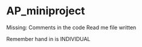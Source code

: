 # AP_miniproject

Missing:
  Comments in the code
  Read me file written
  
  
Remember hand in is INDIVIDUAL
